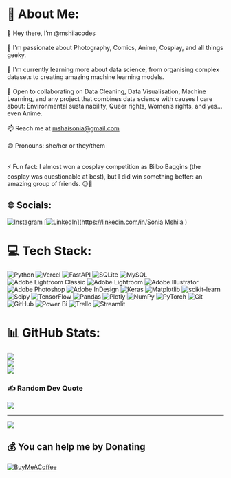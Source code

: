 # 💫 About Me:
👋 Hey there, I’m @mshilacodes<br><br>
👀 I'm passionate about Photography, Comics, Anime, Cosplay, and all things geeky.<br><br>
🌱 I'm currently learning more about data science, from organising complex datasets to creating amazing machine learning models.<br><br>
💞️ Open to collaborating on Data Cleaning, Data Visualisation, Machine Learning, and any project that combines data science with causes I care about: Environmental sustainability, Queer rights, Women’s rights, and yes… even Anime.<br><br>
📫 Reach me at mshaisonia@gmail.com<br><br>
😄 Pronouns: she/her or they/them<br><br>

⚡ Fun fact: I almost won a cosplay competition as Bilbo Baggins (the cosplay was questionable at best), but I did win something better: an amazing group of friends. 😉🎉


## 🌐 Socials:
[![Instagram](https://img.shields.io/badge/Instagram-%23E4405F.svg?logo=Instagram&logoColor=white)](https://instagram.com/rahley.gallery) [![LinkedIn](https://img.shields.io/badge/LinkedIn-%230077B5.svg?logo=linkedin&logoColor=white)](https://linkedin.com/in/Sonia Mshila  ) 

# 💻 Tech Stack:
![Python](https://img.shields.io/badge/python-3670A0?style=plastic&logo=python&logoColor=ffdd54) ![Vercel](https://img.shields.io/badge/vercel-%23000000.svg?style=plastic&logo=vercel&logoColor=white) ![FastAPI](https://img.shields.io/badge/FastAPI-005571?style=plastic&logo=fastapi) ![SQLite](https://img.shields.io/badge/sqlite-%2307405e.svg?style=plastic&logo=sqlite&logoColor=white) ![MySQL](https://img.shields.io/badge/mysql-4479A1.svg?style=plastic&logo=mysql&logoColor=white) ![Adobe Lightroom Classic](https://img.shields.io/badge/Adobe%20Lightroom%20Classic-31A8FF.svg?style=plastic&logo=Adobe%20Lightroom%20Classic&logoColor=white) ![Adobe Lightroom](https://img.shields.io/badge/Adobe%20Lightroom-31A8FF.svg?style=plastic&logo=Adobe%20Lightroom&logoColor=white) ![Adobe Illustrator](https://img.shields.io/badge/adobe%20illustrator-%23FF9A00.svg?style=plastic&logo=adobe%20illustrator&logoColor=white) ![Adobe Photoshop](https://img.shields.io/badge/adobe%20photoshop-%2331A8FF.svg?style=plastic&logo=adobe%20photoshop&logoColor=white) ![Adobe InDesign](https://img.shields.io/badge/Adobe%20InDesign-49021F?style=plastic&logo=adobeindesign&logoColor=FF3366) ![Keras](https://img.shields.io/badge/Keras-%23D00000.svg?style=plastic&logo=Keras&logoColor=white) ![Matplotlib](https://img.shields.io/badge/Matplotlib-%23ffffff.svg?style=plastic&logo=Matplotlib&logoColor=black) ![scikit-learn](https://img.shields.io/badge/scikit--learn-%23F7931E.svg?style=plastic&logo=scikit-learn&logoColor=white) ![Scipy](https://img.shields.io/badge/SciPy-%230C55A5.svg?style=plastic&logo=scipy&logoColor=%white) ![TensorFlow](https://img.shields.io/badge/TensorFlow-%23FF6F00.svg?style=plastic&logo=TensorFlow&logoColor=white) ![Pandas](https://img.shields.io/badge/pandas-%23150458.svg?style=plastic&logo=pandas&logoColor=white) ![Plotly](https://img.shields.io/badge/Plotly-%233F4F75.svg?style=plastic&logo=plotly&logoColor=white) ![NumPy](https://img.shields.io/badge/numpy-%23013243.svg?style=plastic&logo=numpy&logoColor=white) ![PyTorch](https://img.shields.io/badge/PyTorch-%23EE4C2C.svg?style=plastic&logo=PyTorch&logoColor=white) ![Git](https://img.shields.io/badge/git-%23F05033.svg?style=plastic&logo=git&logoColor=white) ![GitHub](https://img.shields.io/badge/github-%23121011.svg?style=plastic&logo=github&logoColor=white) ![Power Bi](https://img.shields.io/badge/power_bi-F2C811?style=plastic&logo=powerbi&logoColor=black) ![Trello](https://img.shields.io/badge/Trello-%23026AA7.svg?style=plastic&logo=Trello&logoColor=white) ![Streamlit](https://img.shields.io/badge/Streamlit-%23FE4B4B.svg?style=plastic&logo=streamlit&logoColor=white)
# 📊 GitHub Stats:
![](https://github-readme-stats.vercel.app/api?username=mshilacodes&theme=nightowl&hide_border=false&include_all_commits=false&count_private=false)<br/>
![](https://nirzak-streak-stats.vercel.app/?user=mshilacodes&theme=nightowl&hide_border=false)<br/>
![](https://github-readme-stats.vercel.app/api/top-langs/?username=mshilacodes&theme=nightowl&hide_border=false&include_all_commits=false&count_private=false&layout=compact)

### ✍️ Random Dev Quote
![](https://quotes-github-readme.vercel.app/api?type=horizontal&theme=tokyonight)

---
[![](https://visitcount.itsvg.in/api?id=mshilacodes&icon=10&color=0)](https://visitcount.itsvg.in)

  ## 💰 You can help me by Donating
  [![BuyMeACoffee](https://img.shields.io/badge/Buy%20Me%20a%20Coffee-ffdd00?style=for-the-badge&logo=buy-me-a-coffee&logoColor=black)](https://buymeacoffee.com/rahelim) 

  
<!-- Proudly created with GPRM ( https://gprm.itsvg.in ) -->
